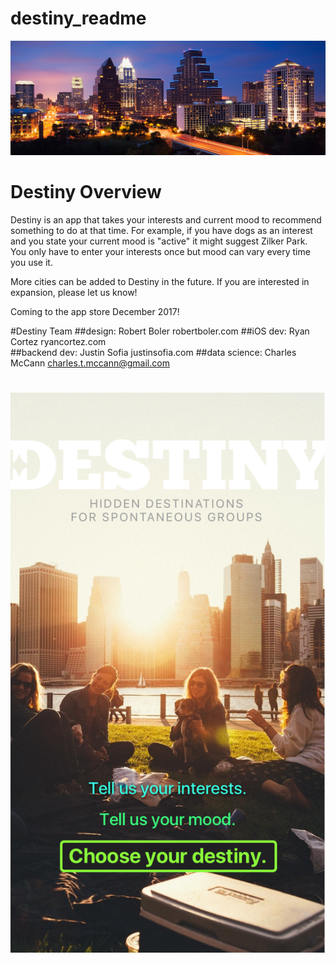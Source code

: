 ﻿# destiny_readme

![alt text](images/tx-austin-skyline-feature.jpg?raw=true)

# Destiny Overview

Destiny is an app that takes your interests and current mood to recommend something to do at that time. For example, if you have
dogs as an interest and you state your current mood is "active" it might suggest Zilker Park. You only have to enter your 
interests once but mood can vary every time you use it.

More cities can be added to Destiny in the future. If you are interested in expansion, please let us know!

Coming to the app store December 2017!

#Destiny Team
##design: Robert Boler robertboler.com
##iOS dev: Ryan Cortez ryancortez.com       
##backend dev: Justin Sofia justinsofia.com
##data science: Charles McCann charles.t.mccann@gmail.com

#
![alt text](images/destiny.jpg?raw=true)
